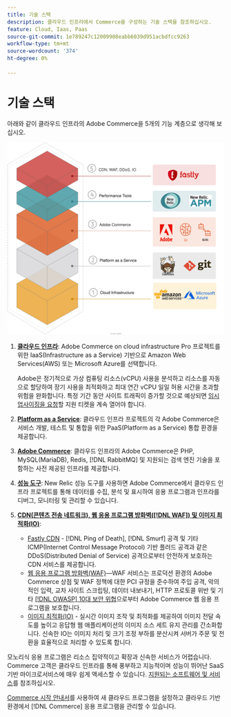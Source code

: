 ```yaml
---
title: 기술 스택
description: 클라우드 인프라에서 Commerce을 구성하는 기술 스택을 참조하십시오.
feature: Cloud, Iaas, Paas
source-git-commit: 1e789247c12009908eabb6039d951acbdfcc9263
workflow-type: tm+mt
source-wordcount: '374'
ht-degree: 0%

---
```


# 기술 스택

아래와 같이 클라우드 인프라의 Adobe Commerce을 5개의 기능 계층으로 생각해 보십시오.

![클라우드 스택](../../assets/CloudStack.svg)

1. [**클라우드 인프라**](pro-architecture.md): Adobe Commerce on cloud infrastructure Pro 프로젝트를 위한 IaaS(Infrastructure as a Service) 기반으로 Amazon Web Services(AWS) 또는 Microsoft Azure를 선택합니다.

   Adobe은 정기적으로 가상 컴퓨팅 리소스(vCPU) 사용을 분석하고 리소스를 자동으로 할당하여 장기 사용을 최적화하고 최대 연간 vCPU 일일 허용 시간을 초과할 위험을 완화합니다. 특정 기간 동안 사이트 트래픽이 증가할 것으로 예상되면 [임시 업사이징을 요청](https://experienceleague.adobe.com/docs/commerce-knowledge-base/kb/how-to/how-to-request-temporary-magento-upsize.html)할 지원 티켓을 계속 열어야 합니다.

1. [**Platform as a Service**](cloud-architecture.md): 클라우드 인프라 프로젝트의 각 Adobe Commerce은 서비스 개발, 테스트 및 통합을 위한 PaaS(Platform as a Service) 통합 환경을 제공합니다.
1. [**Adobe Commerce**](../project/overview.md): 클라우드 인프라의 Adobe Commerce은 PHP, MySQL(MariaDB), Redis, [!DNL RabbitMQ] 및 지원되는 검색 엔진 기술을 포함하는 사전 제공된 인프라를 제공합니다.
1. [**성능 도구**](../monitor/new-relic-service.md): New Relic 성능 도구를 사용하면 Adobe Commerce에서 클라우드 인프라 프로젝트를 통해 데이터를 수집, 분석 및 표시하여 응용 프로그램과 인프라를 디버그, 모니터링 및 관리할 수 있습니다.
1. [**CDN(콘텐츠 전송 네트워크), 웹 응용 프로그램 방화벽([!DNL WAF]) 및 이미지 최적화(IO)**](../cdn/fastly.md):

   * [Fastly CDN](../cdn/fastly.md#ddos-protection) - [!DNL Ping of Death], [!DNL Smurf] 공격 및 기타 ICMP(Internet Control Message Protocol) 기반 플러드 공격과 같은 DDoS(Distributed Denial of Service) 공격으로부터 안전하게 보호하는 CDN 서비스를 제공합니다.
   * [웹 응용 프로그램 방화벽(WAF)](../cdn/fastly-waf-service.md)—WAF 서비스는 프로덕션 환경의 Adobe Commerce 상점 및 WAF 정책에 대한 PCI 규정을 준수하여 주입 공격, 악의적인 입력, 교차 사이트 스크립팅, 데이터 내보내기, HTTP 프로토콜 위반 및 기타 [[!DNL OWASP] 10대 보안 위협](https://owasp.org/www-project-top-ten/)으로부터 Adobe Commerce 웹 응용 프로그램을 보호합니다.
   * [이미지 최적화(IO)](../cdn/fastly-image-optimization.md) - 실시간 이미지 조작 및 최적화를 제공하여 이미지 전달 속도를 높이고 응답형 웹 애플리케이션의 이미지 소스 세트 유지 관리를 간소화합니다. 신속한 IO는 이미지 처리 및 크기 조정 부하를 분산시켜 서버가 주문 및 전환을 효율적으로 처리할 수 있도록 합니다.

모노리식 응용 프로그램은 리소스 집약적이고 확장과 신속한 서비스가 어렵습니다. Commerce 고객은 클라우드 인프라를 통해 풍부하고 지능적이며 성능이 뛰어난 SaaS 기반 마이크로서비스에 매우 쉽게 액세스할 수 있습니다. [지원되는 소프트웨어 및 서비스](cloud-architecture.md#supported-software-and-services)를 참조하십시오.

[Commerce 시작 안내서](../../get-started/overview.md)를 사용하여 새 클라우드 프로그램을 설정하고 클라우드 기반 환경에서 [!DNL Commerce] 응용 프로그램을 관리할 수 있습니다.
